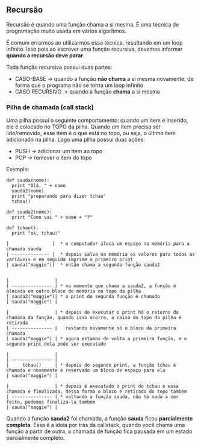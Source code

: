 ## Recursão 

Recursão é quando uma função chama a si mesma. É uma técnica de programação muito usada em vários algoritmos. 

É comum errarmos ao utilizarmos essa técnica, resultando em um loop infinito. Isso pois ao escrever uma função recursiva, devemos informar **quando a recursão deve parar**.

Toda função recursiva possui duas partes: 
* CASO-BASE -> quando a função **não chama** a si mesma novamente, de forma que o programa não se torna um loop infinito
* CASO RECURSIVO -> quando a função **chama** a si mesma

### Pilha de chamada (call stack)

Uma pilha possui o seguinte comportamento: quando um item é inserido, ele é colocado no TOPO da pilha. Quando um item precisa ser lido/removido, esse item é o que está no topo, ou seja, o último item adicionado na pilha.
Logo uma pilha possui duas ações: 
* PUSH -> adicionar um item ao topo
* POP -> remover o item do topo

Exemplo: 

```
def sauda(nome):
  print "Olá, " + nome
  sauda2(nome)
  print "preparando para dizer tchau"
  tchau()

def sauda2(nome):
  print "Como vai " + nome + "?"

def tchau():
  print "ok, tchau!"

```

    |                |  * o computador aloca um espaço na memória para a chamada sauda
    | -------------- |  * depois salva na memória os valores para todas as variáveis e em seguida imprime o primeiro print
    | sauda("maggie")|  * então chama a segunda função sauda2


    |                 |
    | --------------- | * no momento que chama a sauda2, a função é alocada em outro bloco de memória no topo da pilha
    | sauda2("maggie")| * o print da segunda função é chamado
    | sauda("maggie") |  

    |                 | * depois de executar o print há o retorno da chamada da função, quando isso ocorre, a caixa do topo da pilha é retirada
    | --------------- |   restando novamente só o bloco da primeira chamada
    | sauda("maggie") | * agora estamos de volta a primeira função, e o segundo print dela pode ser executado

    |                 | 
    | --------------- | 
    |     tchau()     | * depois do segundo print, a função tchau é chamada e novamente é reservado um bloco de espaço para ela
    | sauda("maggie") |

    |                 | * depois é executado o print do tchau e essa chamada é finalizada, dessa forma o bloco é retirado do topo também
    | --------------- | * voltando a função sauda, não há nada a ser feito, podemos finalizá-la também
    | sauda("maggie") |



Quando a função **sauda2** foi chamada, a função **sauda** ficou **parcialmente completa**. Essa é a ideia por trás da callstack, quando você chama uma função a partir de outra, a chamada de função fica pausada em um estado parcialmente completo. 

